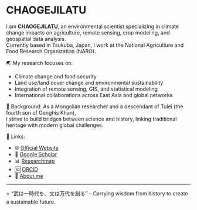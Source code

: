 # CHAOGEJILATU

I am **CHAOGEJILATU**, an environmental scientist specializing in climate change impacts on agriculture, 
remote sensing, crop modeling, and geospatial data analysis.  
Currently based in Tsukuba, Japan, I work at the National Agriculture and Food Research Organization (NARO).  

🌏 My research focuses on:
- Climate change and food security  
- Land use/land cover change and environmental sustainability  
- Integration of remote sensing, GIS, and statistical modeling  
- International collaborations across East Asia and global networks  

🧭 Background:
As a Mongolian researcher and a descendant of Tolei (the fourth son of Genghis Khan),  
I strive to build bridges between science and history, linking traditional heritage with modern global challenges.  

📌 Links:
- 🌐 [Official Website](https://www.chaogejilatu.com)  
- 📖 [Google Scholar](https://scholar.google.com/citations?user=HiJ0Z0AAAAAJ&hl=ja)  
- 📊 [Researchmap](https://researchmap.jp/chaogejilatu)  
- 🆔 [ORCID](https://orcid.org/0000-0002-8544-3868)  
- 📰 [About.me](https://about.me/chaogejilatu)  

---
⭐ “武は一時代を、文は万代を創る” – Carrying wisdom from history to create a sustainable future.
